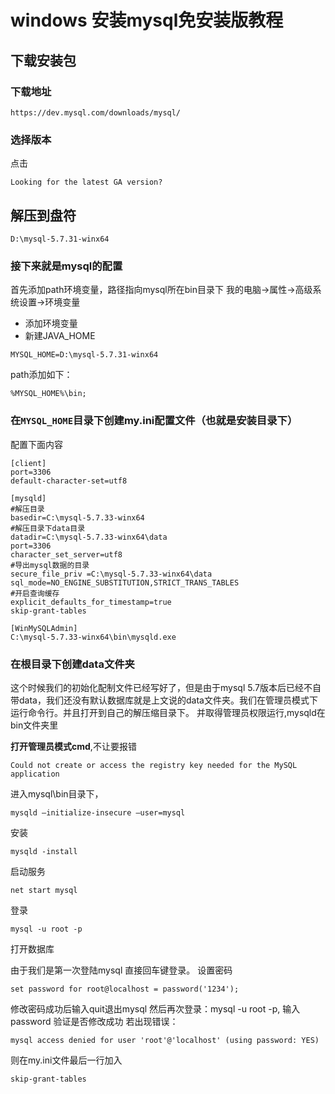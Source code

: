 # windows 安装mysql免安装版教程

## 下载安装包
### 下载地址
```
https://dev.mysql.com/downloads/mysql/
```
### 选择版本
点击
```
Looking for the latest GA version?
```

## 解压到盘符
```
D:\mysql-5.7.31-winx64
```

### 接下来就是mysql的配置
首先添加path环境变量，路径指向mysql所在bin目录下
我的电脑->属性->高级系统设置->环境变量

- 添加环境变量
- 新建JAVA_HOME
```
MYSQL_HOME=D:\mysql-5.7.31-winx64
```
path添加如下：
```
%MYSQL_HOME%\bin;
```

### 在`MYSQL_HOME`目录下创建my.ini配置文件（也就是安装目录下）
配置下面内容
```properties
[client]
port=3306
default-character-set=utf8

[mysqld]
#解压目录
basedir=C:\mysql-5.7.33-winx64
#解压目录下data目录
datadir=C:\mysql-5.7.33-winx64\data
port=3306
character_set_server=utf8
#导出mysql数据的目录
secure_file_priv =C:\mysql-5.7.33-winx64\data
sql_mode=NO_ENGINE_SUBSTITUTION,STRICT_TRANS_TABLES
#开启查询缓存
explicit_defaults_for_timestamp=true
skip-grant-tables

[WinMySQLAdmin]
C:\mysql-5.7.33-winx64\bin\mysqld.exe
```
### 在根目录下创建data文件夹
这个时候我们的初始化配制文件已经写好了，但是由于mysql 5.7版本后已经不自带data，我们还没有默认数据库就是上文说的data文件夹。我们在管理员模式下运行命令行。并且打开到自己的解压缩目录下。
并取得管理员权限运行,mysqld在bin文件夹里

**打开管理员模式cmd**,不让要报错

```
Could not create or access the registry key needed for the MySQL application
```

进入mysql\bin目录下，

```
mysqld –initialize-insecure –user=mysql
```

安装
```
mysqld -install
```

启动服务
```
net start mysql
```
登录
```
mysql -u root -p
```
打开数据库

由于我们是第一次登陆mysql 直接回车键登录。
设置密码

```
set password for root@localhost = password('1234');
```
修改密码成功后输入quit退出mysql
然后再次登录：mysql -u root -p, 输入password 验证是否修改成功
若出现错误：

```
mysql access denied for user 'root'@'localhost' (using password: YES)
```
则在my.ini文件最后一行加入
```
skip-grant-tables
```
